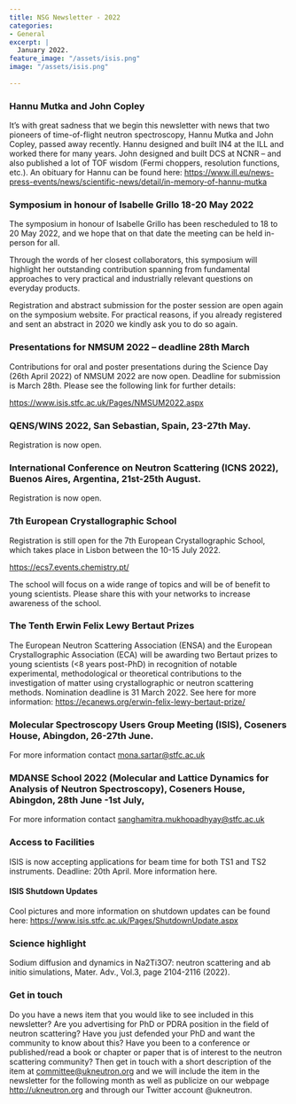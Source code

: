 ```yaml
---
title: NSG Newsletter - 2022
categories:
- General
excerpt: |
  January 2022.
feature_image: "/assets/isis.png"
image: "/assets/isis.png"
 
---
```


### Hannu Mutka and John Copley

It’s with great sadness that we begin this newsletter with news that two pioneers of time-of-flight neutron spectroscopy, Hannu Mutka and John Copley, passed away recently. Hannu designed and built IN4 at the ILL and worked there for many years. John designed and built DCS at NCNR – and also published a lot of TOF wisdom (Fermi choppers, resolution functions, etc.). An obituary for Hannu can be found here: https://www.ill.eu/news-press-events/news/scientific-news/detail/in-memory-of-hannu-mutka

### Symposium in honour of Isabelle Grillo 18-20 May 2022

The symposium in honour of Isabelle Grillo has been rescheduled to 18 to 20 May 2022, and we hope that on that date the meeting can be held in-person for all.
  
Through the words of her closest collaborators, this symposium will highlight her outstanding contribution spanning from fundamental approaches to very practical and industrially relevant questions on everyday products.
 
Registration and abstract submission for the poster session are open again on the symposium website. For practical reasons, if you already registered and sent an abstract in 2020 we kindly ask you to do so again.

### Presentations for NMSUM 2022 – deadline 28th March

Contributions for oral and poster presentations during the Science Day (26th April 2022) of NMSUM 2022 are now open. Deadline for submission is March 28th. Please see the following link for further details:

https://www.isis.stfc.ac.uk/Pages/NMSUM2022.aspx

### QENS/WINS 2022, San Sebastian, Spain, 23-27th May. 

Registration is now open.
 
### International Conference on Neutron Scattering (ICNS 2022), Buenos Aires, Argentina, 21st-25th August. 

Registration is now open.

### 7th European Crystallographic School

Registration is still open for the 7th European Crystallographic School, which takes place in Lisbon between the 10-15 July 2022.

https://ecs7.events.chemistry.pt/

The school will focus on a wide range of topics and will be of benefit to young scientists. Please share this with your networks to increase awareness of the school.

### The Tenth Erwin Felix Lewy Bertaut Prizes

The European Neutron Scattering Association (ENSA) and the European Crystallographic Association (ECA) will be awarding two Bertaut prizes to young scientists (<8 years post-PhD) in recognition of notable experimental, methodological or theoretical contributions to the investigation of matter using crystallographic or neutron scattering methods. Nomination deadline is 31 March 2022. See here for more information: https://ecanews.org/erwin-felix-lewy-bertaut-prize/

### Molecular Spectroscopy Users Group Meeting (ISIS), Coseners House, Abingdon, 26-27th June.

For more information contact mona.sartar@stfc.ac.uk

### MDANSE School 2022 (Molecular and Lattice Dynamics for Analysis of Neutron Spectroscopy), Coseners House, Abingdon, 28th June -1st July,

For more information contact sanghamitra.mukhopadhyay@stfc.ac.uk

### Access to Facilities

ISIS is now accepting applications for beam time for both TS1 and TS2 instruments. Deadline: 20th April. More information here.

#### ISIS Shutdown Updates

Cool pictures and more information on shutdown updates can be found here:
https://www.isis.stfc.ac.uk/Pages/ShutdownUpdate.aspx

### Science highlight

Sodium diffusion and dynamics in Na2Ti3O7: neutron scattering and ab initio simulations, Mater. Adv.,  Vol.3, page 2104-2116 (2022).

### Get in touch

Do you have a news item that you would like to see included in this newsletter? Are you advertising for PhD or PDRA position in the field of neutron scattering? Have you just defended your PhD and want the community to know about this? Have you been to a conference or published/read a book or chapter or paper that is of interest to the neutron scattering community? Then get in touch with a short description of the item at committee@ukneutron.org and we will include the item in the newsletter for the following month as well as publicize on our webpage http://ukneutron.org and through our Twitter account @ukneutron. 

